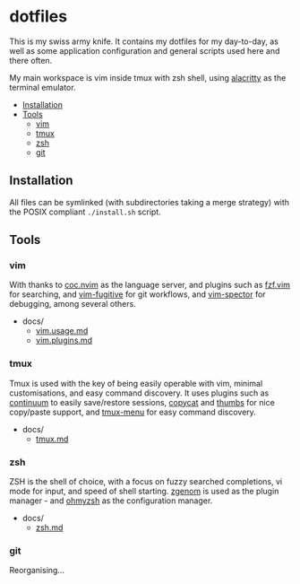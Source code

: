 # dotfiles

This is my swiss army knife. It contains my dotfiles for my day-to-day, as well as some application configuration and general scripts used here and there often.

My main workspace is vim inside tmux with zsh shell, using [alacritty](https://github.com/alacritty/alacritty) as the terminal emulator.

<!-- vim-md-toc format=bullets ignore=^TODO$ -->
* [Installation](#installation)
* [Tools](#tools)
  * [vim](#vim)
  * [tmux](#tmux)
  * [zsh](#zsh)
  * [git](#git)
<!-- vim-md-toc END -->

## Installation

All files can be symlinked (with subdirectories taking a merge strategy) with the POSIX compliant `./install.sh` script.

## Tools

### vim

With thanks to [coc.nvim](https://github.com/neoclide/coc.nvim) as the language server, and plugins such as [fzf.vim](https://github.com/junegunn/fzf.vim) for searching, and [vim-fugitive](https://github.com/tpope/vim-fugitive) for git workflows, and [vim-spector](https://github.com/puremourning/vimspector) for debugging, among several others.

* docs/
  * [vim.usage.md](./docs/vim.usage.md)
  * [vim.plugins.md](./docs/vim.plugins.md)

### tmux

Tmux is used with the key of being easily operable with vim, minimal customisations, and easy command discovery. It uses plugins such as [continuum](https://github.com/tmux-plugins/tmux-continuum) to easily save/restore sessions, [copycat](https://github.com/tmux-plugins/tmux-copycat) and [thumbs](https://github.com/fcsonline/tmux-thumbs) for nice copy/paste support, and [tmux-menu](https://github.com/jaclu/tmux-menus) for easy command discovery.

* docs/
  * [tmux.md](./docs/tmux.md)

### zsh

ZSH is the shell of choice, with a focus on fuzzy searched completions, vi mode for input, and speed of shell starting.  [zgenom](https://github.com/jandamm/zgenom) is used as the plugin manager - and [ohmyzsh](https://github.com/ohmyzsh/ohmyzsh/) as the configuration manager.

* docs/
  * [zsh.md](./docs/zsh.md)

### git

Reorganising...

